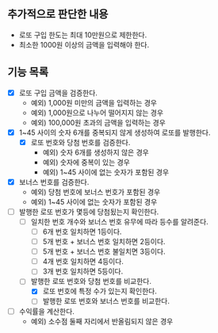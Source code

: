## 추가적으로 판단한 내용
- 로또 구입 한도는 최대 10만원으로 제한한다.
- 최소한 1000원 이상의 금액을 입력해야 한다.

## 기능 목록
- [x] 로또 구입 금액을 검증한다.
  - 예외) 1,000원 미만의 금액을 입력하는 경우
  - 예외) 1,000원으로 나누어 떨어지지 않는 경우
  - 예외) 100,000원 초과의 금액을 입력하는 경우
- [x] 1~45 사이의 숫자 6개를 중복되지 않게 생성하여 로또를 발행한다.
  - [x] 로또 번호와 당첨 번호를 검증한다.
    - 예외) 숫자 6개를 생성하지 않은 경우
    - 예외) 숫자에 중복이 있는 경우
    - 예외) 1~45 사이에 없는 숫자가 포함된 경우
- [x] 보너스 번호를 검증한다.
  - 예외) 당첨 번호에 보너스 번호가 포함된 경우
  - 예외) 1~45 사이에 없는 숫자가 포함된 경우
- [ ] 발행한 로또 번호가 몇등에 당첨됬는지 확인한다.
  - [ ] 일치한 번호 개수와 보너스 번호 유무에 따라 등수를 알려준다.
    - [ ] 6개 번호 일치하면 1등이다.
    - [ ] 5개 번호 + 보너스 번호 일치하면 2등이다.
    - [ ] 5개 번호 + 보너스 번호 불일치면 3등이다.
    - [ ] 4개 번호 일치하면 4등이다.
    - [ ] 3개 번호 일치하면 5등이다.
  - [ ] 발행한 로또 번호와 당첨 번호를 비교한다.
    - [x] 로또 번호에 특정 수가 있는지 확인한다.
    - [ ] 발행한 로또 번호와 보너스 번호를 비교한다.
- [ ] 수익률을 계산한다.
  - 예외) 소수점 둘째 자리에서 반올림되지 않은 경우